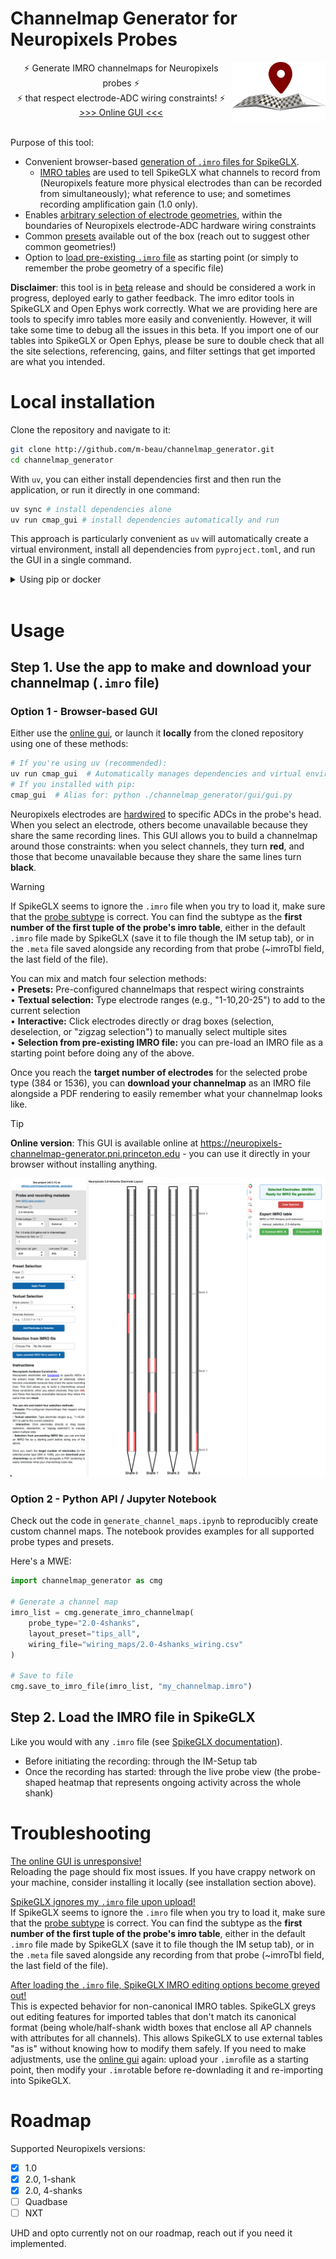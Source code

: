 # Channelmap Generator for Neuropixels Probes </h1> <img src="https://raw.githubusercontent.com/m-beau/channelmap_generator/main/channelmap_generator/gui/assets/npix_map_logo.png" width="150" align="right" vspace = "0">

<div align="center"> ⚡ Generate IMRO channelmaps for Neuropixels probes ⚡<br>⚡ that respect electrode-ADC wiring constraints! ⚡</div>

<div align="center"> <a href="https://neuropixels-channelmap-generator.pni.princeton.edu">>>> Online GUI <<<</a> </div><br>

Purpose of this tool:
- Convenient browser-based <ins>generation of `.imro` files for SpikeGLX</ins>.
    - [IMRO tables](https://billkarsh.github.io/SpikeGLX/help/imroTables/) are used to tell SpikeGLX what channels to record from (Neuropixels feature more physical electrodes than can be recorded from simultaneously); what reference to use; and sometimes recording amplification gain (1.0 only).
- Enables <ins>arbitrary selection of electrode geometries</ins>, within the boundaries of Neuropixels electrode-ADC hardware wiring constraints
- Common <ins>presets</ins> available out of the box (reach out to suggest other common geometries!)
- Option to <ins>load pre-existing `.imro` file</ins> as starting point (or simply to remember the probe geometry of a specific file)


**Disclaimer**: this tool is in <ins>beta</ins> release and should be considered a work in progress, deployed early to gather feedback. The imro editor tools in SpikeGLX and Open Ephys work correctly. What we are providing here are tools to specify imro tables more easily and conveniently. However, it will take some time to debug all the issues in this beta. If you import one of our tables into SpikeGLX or Open Ephys, please be sure to double check that all the site selections, referencing, gains, and filter settings that get imported are what you intended.

# Local installation

Clone the repository and navigate to it:

```bash
git clone http://github.com/m-beau/channelmap_generator.git
cd channelmap_generator
```

With `uv`, you can either install dependencies first and then run the application, or run it directly in one command:

```bash
uv sync # install dependencies alone
uv run cmap_gui # install dependencies automatically and run
```

This approach is particularly convenient as `uv` will automatically create a virtual environment, install all dependencies from `pyproject.toml`, and run the GUI in a single command.

<details>
  <summary>Using pip or docker</summary>

## Install the package using pip

In this case, you must create a virtual environment yourself, e.g. a new conda environment:

```bash
conda create -n my_environment python=3.12
conda activate my_environment
uv pip install . # fast! run pip install uv first.
# or traditionally with pip only:
pip install .
```

## Run using Docker (Installation-free)

Run the latest stable Docker image directly without any local installation. The application will be available at http://localhost:5008.

```bash
docker run --rm --name channelmap-app -p 5008:5008 --pull=always ghcr.io/m-beau/channelmap_generator:latest # add --platform linux/amd64 on M1 macs or linux machines
```

For a more robust deployment, use **Docker Compose**. See the included `docker-compose.yml` for configuration details.

</details>
<br>

# Usage

## Step 1. Use the app to make and download your channelmap (`.imro` file)

### Option 1 - Browser-based GUI

Either use the [online gui](https://neuropixels-channelmap-generator.pni.princeton.edu), or launch it **locally** from the cloned repository using one of these methods:

```bash
# If you're using uv (recommended):
uv run cmap_gui  # Automatically manages dependencies and virtual environment
# If you installed with pip:
cmap_gui  # Alias for: python ./channelmap_generator/gui/gui.py
```

Neuropixels electrodes are [hardwired](https://www.neuropixels.org/support) to specific ADCs in the probe's head. When you select an electrode, others become unavailable because they share the same recording lines. This GUI allows you to build a channelmap around those constraints: when you select channels, they turn **red**, and those that become unavailable because they share the same lines turn **black**.

> [!WARNING]
> If SpikeGLX seems to ignore the `.imro` file when you try to load it, make sure that the <ins>probe subtype</ins> is correct.
> You can find the subtype as the **first number of the first tuple of the probe's imro table**, either in the default `.imro` file made by SpikeGLX (save it to file though the IM setup tab), or in the `.meta` file saved alongside any recording from that probe (~imroTbl field, the last field of the file).

You can mix and match four selection methods:\
• **Presets:** Pre-configured channelmaps that respect wiring constraints\
• **Textual selection:** Type electrode ranges (e.g., "1-10,20-25") to add to the current selection\
• **Interactive:** Click electrodes directly or drag boxes (selection, deselection, or "zigzag selection") to manually select multiple sites\
• **Selection from pre-existing IMRO file:** you can pre-load an IMRO file as a starting point before doing any of the above.

Once you reach the **target number of electrodes** for the selected probe type (384 or 1536), you can **download your channelmap** as an IMRO file alongside a PDF rendering to easily remember what your channelmap looks like.

> [!TIP]
> **Online version**: This GUI is available online at https://neuropixels-channelmap-generator.pni.princeton.edu - you can use it directly in your browser without installing anything.

![](channelmap_generator/gui/assets/GUI_screenshot.png)

### Option 2 - Python API / Jupyter Notebook

Check out the code in `generate_channel_maps.ipynb` to reproducibly create custom channel maps. The notebook provides examples for all supported probe types and presets.

Here's a MWE:

```python
import channelmap_generator as cmg

# Generate a channel map
imro_list = cmg.generate_imro_channelmap(
    probe_type="2.0-4shanks",
    layout_preset="tips_all",
    wiring_file="wiring_maps/2.0-4shanks_wiring.csv"
)

# Save to file
cmg.save_to_imro_file(imro_list, "my_channelmap.imro")
```

## Step 2. Load the IMRO file in SpikeGLX

Like you would with any `.imro` file (see [SpikeGLX documentation](https://billkarsh.github.io/SpikeGLX/help/imroTables/)).

- Before initiating the recording: through the IM-Setup tab
- Once the recording has started: through the live probe view (the probe-shaped heatmap that represents ongoing activity across the whole shank)

# Troubleshooting

<ins>The online GUI is unresponsive!</ins><br>
Reloading the page should fix most issues. If you have crappy network on your machine, consider installing it locally (see installation section above).

<ins>SpikeGLX ignores my `.imro` file upon upload!</ins><br>
If SpikeGLX seems to ignore the `.imro` file when you try to load it, make sure that the <ins>probe subtype</ins> is correct. You can find the subtype as the **first number of the first tuple of the probe's imro table**, either in the default `.imro` file made by SpikeGLX (save it to file though the IM setup tab), or in the `.meta` file saved alongside any recording from that probe (~imroTbl field, the last field of the file).

<ins>After loading the `.imro` file, SpikeGLX IMRO editing options become greyed out!</ins><br>
This is expected behavior for non-canonical IMRO tables. SpikeGLX greys out editing features for imported tables that don't match its canonical format (being whole/half-shank width boxes that enclose all AP channels with attributes for all channels). This allows SpikeGLX to use external tables "as is" without knowing how to modify them safely. If you need to make adjustments, use the [online gui](https://neuropixels-channelmap-generator.pni.princeton.edu) again: upload your `.imro`file as a starting point, then modify your `.imro`table before re-downlading it and re-importing into SpikeGLX.


# Roadmap

Supported Neuropixels versions:
- [x] 1.0
- [x] 2.0, 1-shank
- [x] 2.0, 4-shanks
- [ ] Quadbase
- [ ] NXT

UHD and opto currently not on our roadmap, reach out if you need it implemented.